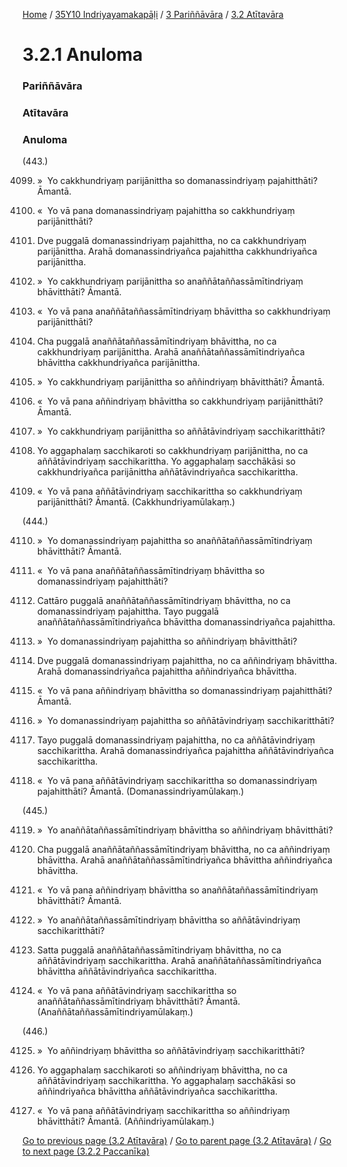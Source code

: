 
[Home](/) / [35Y10 Indriyayamakapāḷi](../../../35Y10.md) / [3 Pariññāvāra](../../3.md) / [3.2 Atītavāra](../3.2.md)

# 3.2.1 Anuloma

### Pariññāvāra

### Atītavāra

### Anuloma

(443.)

4099. »  Yo cakkhundriyaṃ parijānittha so domanassindriyaṃ pajahitthāti? Āmantā.

4100. «  Yo vā pana domanassindriyaṃ pajahittha so cakkhundriyaṃ parijānitthāti?

4101. Dve puggalā domanassindriyaṃ pajahittha, no ca cakkhundriyaṃ parijānittha. Arahā domanassindriyañca pajahittha cakkhundriyañca parijānittha.

4102. »  Yo cakkhundriyaṃ parijānittha so anaññātaññassāmītindriyaṃ bhāvitthāti? Āmantā.

4103. «  Yo vā pana anaññātaññassāmītindriyaṃ bhāvittha so cakkhundriyaṃ parijānitthāti?

4104. Cha puggalā anaññātaññassāmītindriyaṃ bhāvittha, no ca cakkhundriyaṃ parijānittha. Arahā anaññātaññassāmītindriyañca bhāvittha cakkhundriyañca parijānittha.

4105. »  Yo cakkhundriyaṃ parijānittha so aññindriyaṃ bhāvitthāti? Āmantā.

4106. «  Yo vā pana aññindriyaṃ bhāvittha so cakkhundriyaṃ parijānitthāti? Āmantā.

4107. »  Yo cakkhundriyaṃ parijānittha so aññātāvindriyaṃ sacchikaritthāti?

4108. Yo aggaphalaṃ sacchikaroti so cakkhundriyaṃ parijānittha, no ca aññātāvindriyaṃ sacchikarittha. Yo aggaphalaṃ sacchākāsi so cakkhundriyañca parijānittha aññātāvindriyañca sacchikarittha.

4109. «  Yo vā pana aññātāvindriyaṃ sacchikarittha so cakkhundriyaṃ parijānitthāti? Āmantā. (Cakkhundriyamūlakaṃ.)

(444.)

4110. »  Yo domanassindriyaṃ pajahittha so anaññātaññassāmītindriyaṃ bhāvitthāti? Āmantā.

4111. «  Yo vā pana anaññātaññassāmītindriyaṃ bhāvittha so domanassindriyaṃ pajahitthāti?

4112. Cattāro puggalā anaññātaññassāmītindriyaṃ bhāvittha, no ca domanassindriyaṃ pajahittha. Tayo puggalā anaññātaññassāmītindriyañca bhāvittha domanassindriyañca pajahittha.

4113. »  Yo domanassindriyaṃ pajahittha so aññindriyaṃ bhāvitthāti?

4114. Dve puggalā domanassindriyaṃ pajahittha, no ca aññindriyaṃ bhāvittha. Arahā domanassindriyañca pajahittha aññindriyañca bhāvittha.

4115. «  Yo vā pana aññindriyaṃ bhāvittha so domanassindriyaṃ pajahitthāti? Āmantā.

4116. »  Yo domanassindriyaṃ pajahittha so aññātāvindriyaṃ sacchikaritthāti?

4117. Tayo puggalā domanassindriyaṃ pajahittha, no ca aññātāvindriyaṃ sacchikarittha. Arahā domanassindriyañca pajahittha aññātāvindriyañca sacchikarittha.

4118. «  Yo vā pana aññātāvindriyaṃ sacchikarittha so domanassindriyaṃ pajahitthāti? Āmantā. (Domanassindriyamūlakaṃ.)

(445.)

4119. »  Yo anaññātaññassāmītindriyaṃ bhāvittha so aññindriyaṃ bhāvitthāti?

4120. Cha puggalā anaññātaññassāmītindriyaṃ bhāvittha, no ca aññindriyaṃ bhāvittha. Arahā anaññātaññassāmītindriyañca bhāvittha aññindriyañca bhāvittha.

4121. «  Yo vā pana aññindriyaṃ bhāvittha so anaññātaññassāmītindriyaṃ bhāvitthāti? Āmantā.

4122. »  Yo anaññātaññassāmītindriyaṃ bhāvittha so aññātāvindriyaṃ sacchikaritthāti?

4123. Satta puggalā anaññātaññassāmītindriyaṃ bhāvittha, no ca aññātāvindriyaṃ sacchikarittha. Arahā anaññātaññassāmītindriyañca bhāvittha aññātāvindriyañca sacchikarittha.

4124. «  Yo vā pana aññātāvindriyaṃ sacchikarittha so anaññātaññassāmītindriyaṃ bhāvitthāti? Āmantā. (Anaññātaññassāmītindriyamūlakaṃ.)

(446.)

4125. »  Yo aññindriyaṃ bhāvittha so aññātāvindriyaṃ sacchikaritthāti?

4126. Yo aggaphalaṃ sacchikaroti so aññindriyaṃ bhāvittha, no ca aññātāvindriyaṃ sacchikarittha. Yo aggaphalaṃ sacchākāsi so aññindriyañca bhāvittha aññātāvindriyañca sacchikarittha.

4127. «  Yo vā pana aññātāvindriyaṃ sacchikarittha so aññindriyaṃ bhāvitthāti? Āmantā. (Aññindriyamūlakaṃ.)

[Go to previous page (3.2 Atītavāra)](../3.2.md) / [Go to parent page (3.2 Atītavāra)](../3.2.md) / [Go to next page (3.2.2 Paccanīka)](3.2.2.md)


